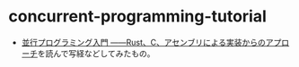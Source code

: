 # concurrent-programming-tutorial

- [並行プログラミング入門 ――Rust、C、アセンブリによる実装からのアプローチ](https://www.oreilly.co.jp/books/9784873119595/)を読んで写経などしてみたもの。
